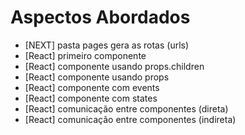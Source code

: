 # Aspectos Abordados

- [NEXT] pasta pages gera as rotas (urls)
- [React] primeiro componente
- [React] componente usando props.children
- [React] componente usando props
- [React] componente com events
- [React] componente com states
- [React] comunicação entre componentes (direta)
- [React] comunicação entre componentes (indireta)
